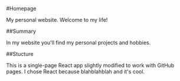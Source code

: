 #Homepage

My personal website. Welcome to my life!

##Summary

In my website you'll find my personal projects and hobbies.

##Stucture

This is a single-page React app slightly modified to work with GitHub pages. I chose React because blahblahblah and it's cool.
